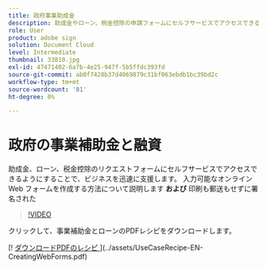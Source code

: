 ```yaml
---
title: 政府事業助成金
description: 助成金やローン、税金控除の申請フォームにセルフサービスでアクセスできるようにすることで、ビジネスを迅速に支援します。
role: User
product: adobe sign
solution: Document Cloud
level: Intermediate
thumbnail: 33810.jpg
exl-id: 47471402-6a7b-4e25-947f-5b5ffdc393fd
source-git-commit: ab0f7428b37d4069879c31bf063ebdb1bc39bd2c
workflow-type: tm+mt
source-wordcount: '81'
ht-degree: 0%

---
```


# 政府の事業補助金と融資

助成金、ローン、税金控除のリクエストフォームにセルフサービスでアクセスできるようにすることで、ビジネスを迅速に支援します。 入力可能なオンライン Web フォームを作成する方法について説明します **および** 印刷も郵送もせずに署名された

>[!VIDEO](https://video.tv.adobe.com/v/33810?hidetitle=true)

クリックして、事業補助金とローンのPDFレシピをダウンロードします。

[! [ ダウンロードPDFのレシピ ](../assets/acrobat_PDF_96.png)](../assets/UseCaseRecipe-EN-CreatingWebForms.pdf)
